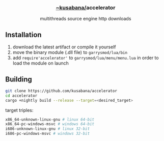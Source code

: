 <div align="center">
  <h3><a href="https://github.com/kusabana">
    ~kusabana/</a>accelerator
  </h3>
multithreads source engine http downloads
</div>

## Installation
1. download the latest artifact or compile it yourself
2. move the binary module (.dll file) to `garrysmod/lua/bin`  
3. add `require'accelerator'` to `garrysmod/lua/menu/menu.lua` in order to load the module on launch
## Building
```sh
git clone https://github.com/kusabana/accelerator
cd accelerator
cargo +nightly build --release --target=<desired_target>
```

target triples:
```sh
x86_64-unknown-linux-gnu # linux 64-bit
x86_64-pc-windows-msvc # windows 64-bit
i686-unknown-linux-gnu # linux 32-bit
i686-pc-windows-msvc # windows 32-bit
```